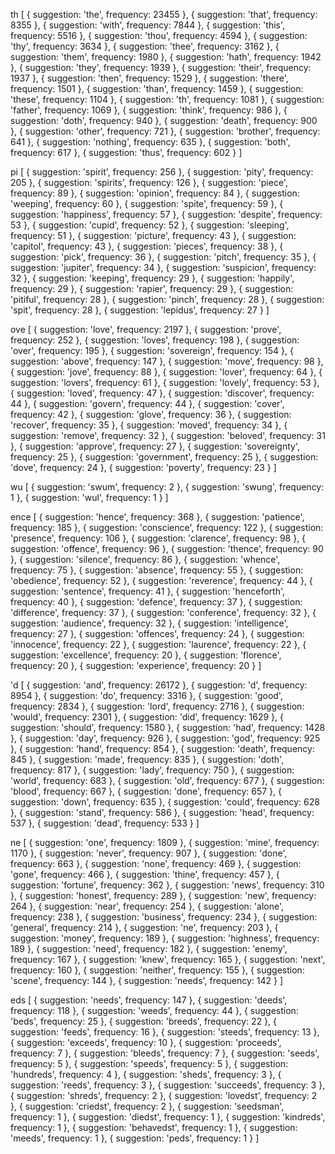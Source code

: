 th
[
  { suggestion: 'the', frequency: 23455 },
  { suggestion: 'that', frequency: 8355 },
  { suggestion: 'with', frequency: 7844 },
  { suggestion: 'this', frequency: 5516 },
  { suggestion: 'thou', frequency: 4594 },
  { suggestion: 'thy', frequency: 3634 },
  { suggestion: 'thee', frequency: 3162 },
  { suggestion: 'them', frequency: 1980 },
  { suggestion: 'hath', frequency: 1942 },
  { suggestion: 'they', frequency: 1939 },
  { suggestion: 'their', frequency: 1937 },
  { suggestion: 'then', frequency: 1529 },
  { suggestion: 'there', frequency: 1501 },
  { suggestion: 'than', frequency: 1459 },
  { suggestion: 'these', frequency: 1104 },
  { suggestion: 'th', frequency: 1081 },
  { suggestion: 'father', frequency: 1069 },
  { suggestion: 'think', frequency: 986 },
  { suggestion: 'doth', frequency: 940 },
  { suggestion: 'death', frequency: 900 },
  { suggestion: 'other', frequency: 721 },
  { suggestion: 'brother', frequency: 641 },
  { suggestion: 'nothing', frequency: 635 },
  { suggestion: 'both', frequency: 617 },
  { suggestion: 'thus', frequency: 602 }
]

pi
[
  { suggestion: 'spirit', frequency: 256 },
  { suggestion: 'pity', frequency: 205 },
  { suggestion: 'spirits', frequency: 126 },
  { suggestion: 'piece', frequency: 89 },
  { suggestion: 'opinion', frequency: 84 },
  { suggestion: 'weeping', frequency: 60 },
  { suggestion: 'spite', frequency: 59 },
  { suggestion: 'happiness', frequency: 57 },
  { suggestion: 'despite', frequency: 53 },
  { suggestion: 'cupid', frequency: 52 },
  { suggestion: 'sleeping', frequency: 51 },
  { suggestion: 'picture', frequency: 43 },
  { suggestion: 'capitol', frequency: 43 },
  { suggestion: 'pieces', frequency: 38 },
  { suggestion: 'pick', frequency: 36 },
  { suggestion: 'pitch', frequency: 35 },
  { suggestion: 'jupiter', frequency: 34 },
  { suggestion: 'suspicion', frequency: 32 },
  { suggestion: 'keeping', frequency: 29 },
  { suggestion: 'happily', frequency: 29 },
  { suggestion: 'rapier', frequency: 29 },
  { suggestion: 'pitiful', frequency: 28 },
  { suggestion: 'pinch', frequency: 28 },
  { suggestion: 'spit', frequency: 28 },
  { suggestion: 'lepidus', frequency: 27 }
]

ove
[
  { suggestion: 'love', frequency: 2197 },
  { suggestion: 'prove', frequency: 252 },
  { suggestion: 'loves', frequency: 198 },
  { suggestion: 'over', frequency: 195 },
  { suggestion: 'sovereign', frequency: 154 },
  { suggestion: 'above', frequency: 147 },
  { suggestion: 'move', frequency: 98 },
  { suggestion: 'jove', frequency: 88 },
  { suggestion: 'lover', frequency: 64 },
  { suggestion: 'lovers', frequency: 61 },
  { suggestion: 'lovely', frequency: 53 },
  { suggestion: 'loved', frequency: 47 },
  { suggestion: 'discover', frequency: 44 },
  { suggestion: 'govern', frequency: 44 },
  { suggestion: 'cover', frequency: 42 },
  { suggestion: 'glove', frequency: 36 },
  { suggestion: 'recover', frequency: 35 },
  { suggestion: 'moved', frequency: 34 },
  { suggestion: 'remove', frequency: 32 },
  { suggestion: 'beloved', frequency: 31 },
  { suggestion: 'approve', frequency: 27 },
  { suggestion: 'sovereignty', frequency: 25 },
  { suggestion: 'government', frequency: 25 },
  { suggestion: 'dove', frequency: 24 },
  { suggestion: 'poverty', frequency: 23 }
]

wu
[
  { suggestion: 'swum', frequency: 2 },
  { suggestion: 'swung', frequency: 1 },
  { suggestion: 'wul', frequency: 1 }
]

ence
[
  { suggestion: 'hence', frequency: 368 },
  { suggestion: 'patience', frequency: 185 },
  { suggestion: 'conscience', frequency: 122 },
  { suggestion: 'presence', frequency: 106 },
  { suggestion: 'clarence', frequency: 98 },
  { suggestion: 'offence', frequency: 96 },
  { suggestion: 'thence', frequency: 90 },
  { suggestion: 'silence', frequency: 86 },
  { suggestion: 'whence', frequency: 75 },
  { suggestion: 'absence', frequency: 55 },
  { suggestion: 'obedience', frequency: 52 },
  { suggestion: 'reverence', frequency: 44 },
  { suggestion: 'sentence', frequency: 41 },
  { suggestion: 'henceforth', frequency: 40 },
  { suggestion: 'defence', frequency: 37 },
  { suggestion: 'difference', frequency: 37 },
  { suggestion: 'conference', frequency: 32 },
  { suggestion: 'audience', frequency: 32 },
  { suggestion: 'intelligence', frequency: 27 },
  { suggestion: 'offences', frequency: 24 },
  { suggestion: 'innocence', frequency: 22 },
  { suggestion: 'laurence', frequency: 22 },
  { suggestion: 'excellence', frequency: 20 },
  { suggestion: 'florence', frequency: 20 },
  { suggestion: 'experience', frequency: 20 }
]

'd
[
  { suggestion: 'and', frequency: 26172 },
  { suggestion: 'd', frequency: 8954 },
  { suggestion: 'do', frequency: 3316 },
  { suggestion: 'good', frequency: 2834 },
  { suggestion: 'lord', frequency: 2716 },
  { suggestion: 'would', frequency: 2301 },
  { suggestion: 'did', frequency: 1629 },
  { suggestion: 'should', frequency: 1580 },
  { suggestion: 'had', frequency: 1428 },
  { suggestion: 'day', frequency: 926 },
  { suggestion: 'god', frequency: 925 },
  { suggestion: 'hand', frequency: 854 },
  { suggestion: 'death', frequency: 845 },
  { suggestion: 'made', frequency: 835 },
  { suggestion: 'doth', frequency: 817 },
  { suggestion: 'lady', frequency: 750 },
  { suggestion: 'world', frequency: 683 },
  { suggestion: 'old', frequency: 677 },
  { suggestion: 'blood', frequency: 667 },
  { suggestion: 'done', frequency: 657 },
  { suggestion: 'down', frequency: 635 },
  { suggestion: 'could', frequency: 628 },
  { suggestion: 'stand', frequency: 586 },
  { suggestion: 'head', frequency: 537 },
  { suggestion: 'dead', frequency: 533 }
]

ne
[
  { suggestion: 'one', frequency: 1809 },
  { suggestion: 'mine', frequency: 1170 },
  { suggestion: 'never', frequency: 907 },
  { suggestion: 'done', frequency: 663 },
  { suggestion: 'none', frequency: 469 },
  { suggestion: 'gone', frequency: 466 },
  { suggestion: 'thine', frequency: 457 },
  { suggestion: 'fortune', frequency: 362 },
  { suggestion: 'news', frequency: 310 },
  { suggestion: 'honest', frequency: 289 },
  { suggestion: 'new', frequency: 264 },
  { suggestion: 'near', frequency: 254 },
  { suggestion: 'alone', frequency: 238 },
  { suggestion: 'business', frequency: 234 },
  { suggestion: 'general', frequency: 214 },
  { suggestion: 'ne', frequency: 203 },
  { suggestion: 'money', frequency: 189 },
  { suggestion: 'highness', frequency: 189 },
  { suggestion: 'need', frequency: 182 },
  { suggestion: 'enemy', frequency: 167 },
  { suggestion: 'knew', frequency: 165 },
  { suggestion: 'next', frequency: 160 },
  { suggestion: 'neither', frequency: 155 },
  { suggestion: 'scene', frequency: 144 },
  { suggestion: 'needs', frequency: 142 }
]

eds
[
  { suggestion: 'needs', frequency: 147 },
  { suggestion: 'deeds', frequency: 118 },
  { suggestion: 'weeds', frequency: 44 },
  { suggestion: 'beds', frequency: 25 },
  { suggestion: 'breeds', frequency: 22 },
  { suggestion: 'feeds', frequency: 16 },
  { suggestion: 'steeds', frequency: 13 },
  { suggestion: 'exceeds', frequency: 10 },
  { suggestion: 'proceeds', frequency: 7 },
  { suggestion: 'bleeds', frequency: 7 },
  { suggestion: 'seeds', frequency: 5 },
  { suggestion: 'speeds', frequency: 5 },
  { suggestion: 'hundreds', frequency: 4 },
  { suggestion: 'sheds', frequency: 3 },
  { suggestion: 'reeds', frequency: 3 },
  { suggestion: 'succeeds', frequency: 3 },
  { suggestion: 'shreds', frequency: 2 },
  { suggestion: 'lovedst', frequency: 2 },
  { suggestion: 'criedst', frequency: 2 },
  { suggestion: 'seedsman', frequency: 1 },
  { suggestion: 'diedst', frequency: 1 },
  { suggestion: 'kindreds', frequency: 1 },
  { suggestion: 'behavedst', frequency: 1 },
  { suggestion: 'meeds', frequency: 1 },
  { suggestion: 'peds', frequency: 1 }
]

